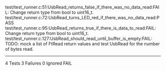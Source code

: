 test/test_runner.c:51:UsbRead_returns_false_if_there_was_no_data_read:FAIL: Change return type from bool to uint16_t.
test/test_runner.c:72:UsbRead_turns_LED_red_if_there_was_no_data_read:PASS
test/test_runner.c:95:UsbRead_returns_true_if_there_is_data_to_read:FAIL: Change return type from bool to uint16_t.
test/test_runner.c:127:UsbRead_should_read_until_buffer_is_empty:FAIL: TODO: mock a list of FtRead return values and test UsbRead for the number of bytes read.

-----------------------
4 Tests 3 Failures 0 Ignored 
FAIL
